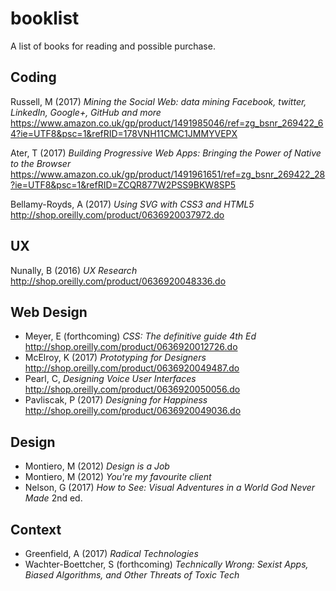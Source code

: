 # booklist
A list of books for reading and possible purchase.

## Coding

Russell, M (2017) _Mining the Social Web: data mining Facebook, twitter, LinkedIn, Google+, GitHub and more_
https://www.amazon.co.uk/gp/product/1491985046/ref=zg_bsnr_269422_64?ie=UTF8&psc=1&refRID=178VNH11CMC1JMMYVEPX

Ater, T (2017) _Building Progressive Web Apps: Bringing the Power of Native to the Browser_
https://www.amazon.co.uk/gp/product/1491961651/ref=zg_bsnr_269422_28?ie=UTF8&psc=1&refRID=ZCQR877W2PSS9BKW8SP5

Bellamy-Royds, A (2017) _Using SVG with CSS3 and HTML5_
http://shop.oreilly.com/product/0636920037972.do

## UX

Nunally, B (2016) _UX Research_
http://shop.oreilly.com/product/0636920048336.do

## Web Design

* Meyer, E (forthcoming) _CSS: The definitive guide 4th Ed_
http://shop.oreilly.com/product/0636920012726.do
* McElroy, K (2017) _Prototyping for Designers_
http://shop.oreilly.com/product/0636920049487.do
* Pearl, C, _Designing Voice User Interfaces_
http://shop.oreilly.com/product/0636920050056.do
* Pavliscak, P (2017) _Designing for Happiness_
http://shop.oreilly.com/product/0636920049036.do

## Design

* Montiero, M (2012) _Design is a Job_
* Montiero, M (2012) _You're my favourite client_
* Nelson, G (2017) _How to See: Visual Adventures in a World God Never Made_ 2nd ed.

## Context

* Greenfield, A (2017) _Radical Technologies_
* Wachter-Boettcher, S (forthcoming) _Technically Wrong: Sexist Apps, Biased Algorithms, and Other Threats of Toxic Tech_


